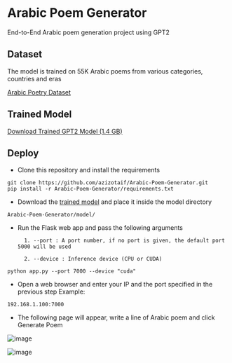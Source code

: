 # Arabic Poem Generator

End-to-End Arabic poem generation project using GPT2

## Dataset
The model is trained on 55K Arabic poems from various categories, countries and eras

[Arabic Poetry Dataset](https://www.kaggle.com/datasets/ahmedabelal/arabic-poetry)

## Trained Model
[Download Trained GPT2 Model (1.4 GB)](https://drive.google.com/file/d/1shqlW9HDhIokOzHIrbNZ3aaVT21kXtyL/view?usp=sharing)

## Deploy

- Clone this repository and install the requirements
``` shell
git clone https://github.com/azizotaif/Arabic-Poem-Generator.git
pip install -r Arabic-Poem-Generator/requirements.txt
```

- Download the [trained model](https://drive.google.com/file/d/1shqlW9HDhIokOzHIrbNZ3aaVT21kXtyL/view?usp=sharing) and place it inside the model directory
``` shell
Arabic-Poem-Generator/model/
```

- Run the Flask web app and pass the following arguments

        1. --port : A port number, if no port is given, the default port 5000 will be used

        2. --device : Inference device (CPU or CUDA)
``` shell
python app.py --port 7000 --device "cuda"
```

- Open a web browser and enter your IP and the port specified in the previous step
Example:
``` shell
192.168.1.100:7000
```

- The following page will appear, write a line of Arabic poem and click Generate Poem

![image](https://drive.google.com/uc?export=view&id=1jfU_WDtxBX3Gyl97ubm-bgeqdT6uxG8n)

![image](https://drive.google.com/uc?export=view&id=1zD8X7je60OujuUYhCz7ruLPhMzrO5OjB)
